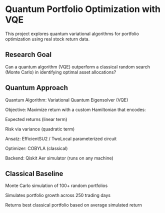# Quantum Portfolio Optimization with VQE
This project explores quantum variational algorithms for portfolio optimization using real stock return data.

## Research Goal
Can a quantum algorithm (VQE) outperform a classical random search (Monte Carlo) in identifying optimal asset allocations?

## Quantum Approach
Quantum Algorithm: Variational Quantum Eigensolver (VQE)

Objective: Maximize return with a custom Hamiltonian that encodes:

Expected returns (linear term)

Risk via variance (quadratic term)

Ansatz: EfficientSU2 / TwoLocal parameterized circuit

Optimizer: COBYLA (classical)

Backend: Qiskit Aer simulator (runs on any machine)

##  Classical Baseline
Monte Carlo simulation of 100+ random portfolios

Simulates portfolio growth across 250 trading days

Returns best classical portfolio based on average simulated return
